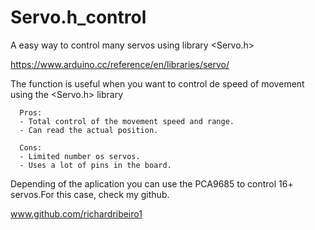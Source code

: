 # Servo.h_control
A easy way to control many servos using library &lt;Servo.h>

https://www.arduino.cc/reference/en/libraries/servo/

The function is useful when you want to control de speed of movement using the <Servo.h> library
     
      Pros:
      - Total control of the movement speed and range.
      - Can read the actual position.
      
      Cons:
      - Limited number os servos.
      - Uses a lot of pins in the board.
      
 Depending of the aplication you can use the PCA9685 to control 16+ servos.For this case, check my github.
 
 www.github.com/richardribeiro1
